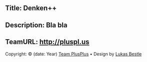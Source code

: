 Title: Denken++
----
Description: Bla bla
----
TeamURL: http://pluspl.us
----
Copyright: © (date: Year) [Team PlusPlus](http://pluspl.us) &bull; Design by [Lukas Bestle](http://lu-x.me)
